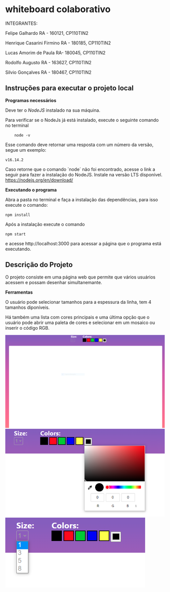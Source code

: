 # whiteboard colaborativo

INTEGRANTES:

Felipe Galhardo RA - 160121, CP110TIN2

Henrique Casarini Firmino RA - 180185, CP110TIN2

Lucas Amorim de Paula RA- 180045, CP110TIN2

Rodolfo Augusto RA - 163627, CP110TIN2

Silvio Gonçalves RA - 180467, CP110TIN2


## Instruções para executar o projeto local

__Programas necessários__

Deve ter o *NodeJS* instalado na sua máquina.

Para verificar se o NodeJs já está instalado, execute o seguinte comando no terminal

```
    node -v
```

Esse comando deve retornar uma resposta com um número da versão, segue um exemplo:

```
v16.14.2
```

Caso retorne que o comando ´node´ não foi encontrado, acesse o link a seguir para fazer a instalação do NodeJS.
Instale na versão LTS disponível.
https://nodejs.org/en/download/

**Executando o programa**

Abra a pasta no terminal e faça a instalação das dependências, para isso execute o comando:

```
npm install
```

Após a instalação execute o comando 

```
npm start
```

e acesse http://localhost:3000 para acessar a página que o programa está executando.


## Descrição do Projeto

O projeto consiste em uma página web que permite que vários usuários acessem e possam desenhar simultanemante.

**Ferramentas**

O usuário pode selecionar tamanhos para a espessura da linha, tem 4 tamanhos diponíveis.

Há também uma lista com cores principais e uma última opção que o usuário pode abrir uma paleta de cores e selecionar em um mosaico ou inserir o código RGB.

![alt text](./assets/images_readme/1.PNG)
![alt text](./assets/images_readme/2.PNG)
![alt text](./assets/images_readme/3.PNG)